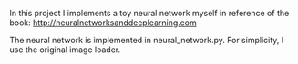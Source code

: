 In this project I implements a toy neural network myself in reference of the book:
http://neuralnetworksanddeeplearning.com

The neural network is implemented in neural_network.py. For simplicity, I use the original image loader.
